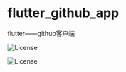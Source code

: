 # flutter_github_app

flutter——github客户端

![License](https://github.com/bayshier/flutter_github_app//login.png)

![License](https://github.com/bayshier/flutter_github_app/home.png)